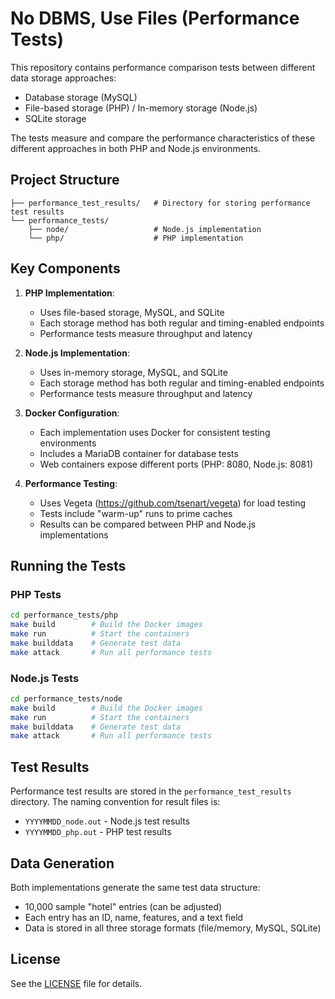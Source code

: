 # No DBMS, Use Files (Performance Tests)

This repository contains performance comparison tests between different data storage approaches:
- Database storage (MySQL)
- File-based storage (PHP) / In-memory storage (Node.js)
- SQLite storage

The tests measure and compare the performance characteristics of these different approaches in both PHP and Node.js environments.

## Project Structure

```
├── performance_test_results/   # Directory for storing performance test results
└── performance_tests/
    ├── node/                   # Node.js implementation
    └── php/                    # PHP implementation
```

## Key Components

1. **PHP Implementation**:
   - Uses file-based storage, MySQL, and SQLite
   - Each storage method has both regular and timing-enabled endpoints
   - Performance tests measure throughput and latency

2. **Node.js Implementation**:
   - Uses in-memory storage, MySQL, and SQLite
   - Each storage method has both regular and timing-enabled endpoints
   - Performance tests measure throughput and latency

3. **Docker Configuration**:
   - Each implementation uses Docker for consistent testing environments
   - Includes a MariaDB container for database tests
   - Web containers expose different ports (PHP: 8080, Node.js: 8081)

4. **Performance Testing**:
   - Uses Vegeta (https://github.com/tsenart/vegeta) for load testing
   - Tests include "warm-up" runs to prime caches
   - Results can be compared between PHP and Node.js implementations

## Running the Tests

### PHP Tests

```bash
cd performance_tests/php
make build        # Build the Docker images
make run          # Start the containers
make builddata    # Generate test data
make attack       # Run all performance tests
```

### Node.js Tests

```bash
cd performance_tests/node
make build        # Build the Docker images
make run          # Start the containers
make builddata    # Generate test data
make attack       # Run all performance tests
```

## Test Results

Performance test results are stored in the `performance_test_results` directory. The naming convention for result files is:
- `YYYYMMDD_node.out` - Node.js test results
- `YYYYMMDD_php.out` - PHP test results

## Data Generation

Both implementations generate the same test data structure:
- 10,000 sample "hotel" entries (can be adjusted)
- Each entry has an ID, name, features, and a text field
- Data is stored in all three storage formats (file/memory, MySQL, SQLite)

## License

See the [LICENSE](LICENSE) file for details.